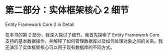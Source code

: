 # 第二部分：实体框架核心 2 细节

Entity Framework Core 2 in Detail

在本书的第 2 部分，我深入探讨了细节。我首先探索了 Entity Framework Core 支持的基本数据操作，并解释了如何管理数据库以及如何处理对象之间的关系。我还演示了实体框架核心可以用于现有数据库的不同方式。